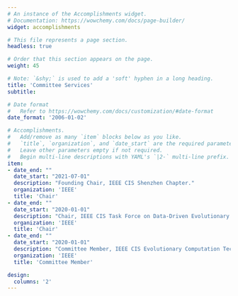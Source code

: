 ```yaml
---
# An instance of the Accomplishments widget.
# Documentation: https://wowchemy.com/docs/page-builder/
widget: accomplishments

# This file represents a page section.
headless: true

# Order that this section appears on the page.
weight: 45

# Note: `&shy;` is used to add a 'soft' hyphen in a long heading.
title: 'Committee Services'
subtitle:

# Date format
#   Refer to https://wowchemy.com/docs/customization/#date-format
date_format: '2006-01-02'

# Accomplishments.
#   Add/remove as many `item` blocks below as you like.
#   `title`, `organization`, and `date_start` are the required parameters.
#   Leave other parameters empty if not required.
#   Begin multi-line descriptions with YAML's `|2-` multi-line prefix.
item:
- date_end: ""
  date_start: "2021-07-01"
  description: "Founding Chair, IEEE CIS Shenzhen Chapter."
  organization: 'IEEE'
  title: 'Chair'
- date_end: ""
  date_start: "2020-01-01"
  description: "Chair, IEEE CIS Task Force on Data-Driven Evolutionary Optimization of Expensive Problems."
  organization: 'IEEE'
  title: 'Chair'
- date_end: ""
  date_start: "2020-01-01"
  description: "Committee Member, IEEE CIS Evolutionary Computation Technical Committee."
  organization: 'IEEE'
  title: 'Committee Member'

design:
  columns: '2' 
---
```

